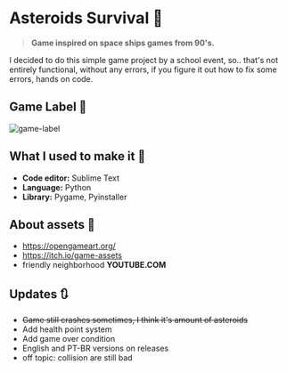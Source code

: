 # Asteroids Survival 🚀
> **Game inspired on space ships games from 90's.**

I decided to do this simple game project by a school event, so.. that's not entirely functional, without any errors, if you figure it out how to fix some errors, hands on code.

## Game Label 👾
![game-label](https://user-images.githubusercontent.com/78714158/204373669-e731b551-4e87-4e32-8531-5359ca76e13e.png)


## What I used to make it 📑
- **Code editor:** Sublime Text
- **Language:** Python
- **Library:** Pygame, Pyinstaller

## About assets 🎨
- https://opengameart.org/
- https://itch.io/game-assets
- friendly neighborhood **YOUTUBE.COM**

## Updates 🔃
- ~~Game still crashes sometimes, I think it's amount of asteroids~~
- Add health point system
- Add game over condition
- English and PT-BR versions on releases
- off topic: collision are still bad
